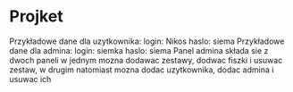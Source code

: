 # Projket
Przykładowe dane dla uzytkownika:
login: Nikos haslo: siema
Przykładowe dane dla admina:
login: siemka haslo: siema
Panel admina składa sie z dwoch paneli w jednym mozna dodawac zestawy, dodwac fiszki i usuwac zestaw, w drugim natomiast mozna dodac uzytkownika, dodac admina i usuwac ich